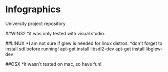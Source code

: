 # Infographics
University project repository

##WIN32
*it was only tested with visual studio.

##LINUX
*I am not sure if glew is needed for linux distros.
*don't forget to install sdl before running!
apt-get install libsdl2-dev
apt-get install libglew-dev


##OSX
*it wasn't tested on mac, so have fun!
